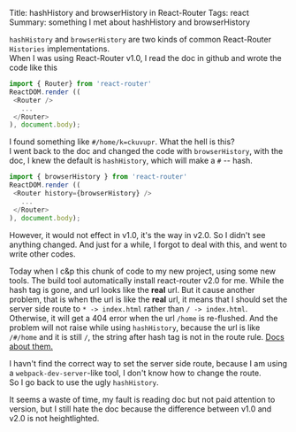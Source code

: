 Title: hashHistory and browserHistory in React-Router
Tags: react
Summary: something I met about hashHistory and browserHistory

`hashHistory` and `browserHistory` are two kinds of common React-Router `Histories` implementations.  
When I was using React-Router v1.0, I read the doc in github and wrote the code like this  

```JavaScript
import { Router} from 'react-router'
ReactDOM.render (( 
 <Router />
   ...
 </Router> 
), document.body);
```
I found something like `#/home/k=ckuvupr`. What the hell is this?  
I went back to the doc and changed the code with `browserHistory`, with the doc, I knew the default is `hashHistory`, 
which will make a `#` -- hash.

```JavaScript
import { browserHistory } from 'react-router'
ReactDOM.render (( 
 <Router history={browserHistory} />
   ...
 </Router> 
), document.body);
```

However, it would not effect in v1.0, it's the way in v2.0. So I didn't see anything changed. And just for a while, 
I forgot to deal with this, and went to write other codes.  

Today when I c&p this chunk of code to my new project, using some new tools. The build tool automatically install
react-router v2.0 for me. While the hash tag is gone, and url looks like the **real** url.
But it cause another problem, that is when the url is like the **real** url, it means that I should set the server side route to `* -> index.html` rather than `/ -> index.html`.  
Otherwise, it will get a 404 error when the url `/home` is re-flushed. And the problem will not raise while using `hashHistory`, because the url is like `/#/home` and it is still `/`, the string after hash tag is not in the route rule.
[Docs about them.](https://github.com/reactjs/react-router/blob/master/docs/guides/Histories.md)  

I havn't find the correct way to set the server side route, because I am using a `webpack-dev-server`-like tool, I don't know how to change the route.  
So I go back to use the ugly `hashHistory`.

It seems a waste of time, my fault is reading doc but not paid attention to version, but I still hate the doc because the difference between v1.0 and v2.0 is not heightlighted.



